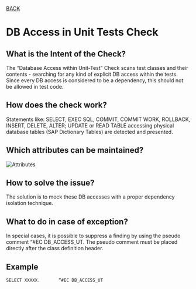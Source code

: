 [BACK](../check_documentation.md)

# DB Access in Unit Tests Check
## What is the Intent of the Check?
The “Database Access within Unit-Test” Check scans test classes and their contents - searching for any kind of explicit DB access within the tests. Since every DB access is considered to be a dependency, this should not be allowed in test code.

## How does the check work?
Statements like: SELECT, EXEC SQL, COMMIT, COMMIT WORK, ROLLBACK, INSERT, DELETE, ALTER; UPDATE or READ TABLE accessing physical database tables (SAP Dictionary Tables) are detected and presented.

## Which attributes can be maintained?
![Attributes](./img/database_access_in_ut.png)

## How to solve the issue?
The solution is to mock these DB accesses with a proper dependency isolation technique.

## What to do in case of exception?
In special cases, it is possible to suppress a finding by using the pseudo comment “#EC DB_ACCESS_UT. The pseudo comment must be placed directly after the class definition header.

## Example
```abap
SELECT XXXXX.       “#EC DB_ACCESS_UT
```
